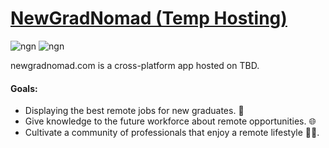 # [NewGradNomad (Temp Hosting)](https://ngn.000.pe/)

![ngn](https://github.com/NewGradNomad/newgradnomad.com-HTML/actions/workflows/main.yml/badge.svg)
![ngn](https://github.com/NewGradNomad/newgradnomad.com-HTML/actions/workflows/codespell.yml/badge.svg)

newgradnomad.com is a cross-platform app hosted on TBD.

#### Goals:

- Displaying the best remote jobs for new graduates. 💼
- Give knowledge to the future workforce about remote opportunities. 🌐
- Cultivate a community of professionals that enjoy a remote lifestyle 🧑‍🌾.
